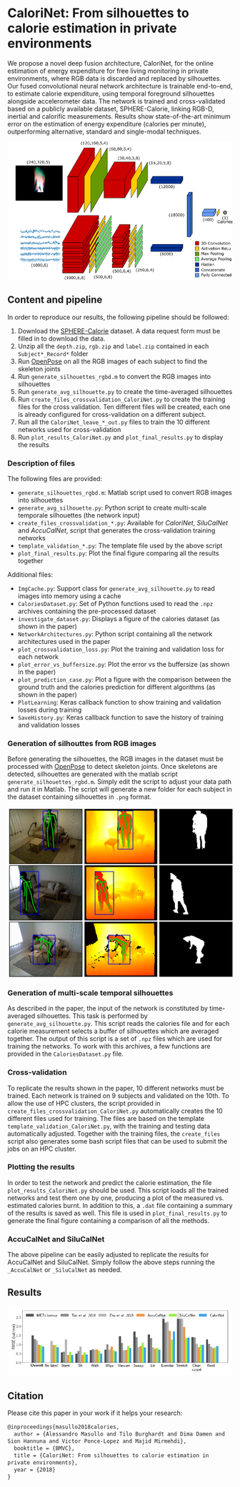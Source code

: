 # CaloriNet: From silhouettes to calorie estimation in private environments
We propose a novel deep fusion architecture, CaloriNet, for the online estimation of energy expenditure for free living monitoring in private environments, where RGB data is discarded and replaced by silhouettes. Our fused convolutional neural network architecture is trainable end-to-end, to estimate calorie expenditure, using temporal foreground silhouettes alongside accelerometer data. The network is trained and cross-validated based on a publicly available dataset, SPHERE-Calorie, linking RGB-D, inertial and calorific measurements. Results show state-of-the-art minimum error on the estimation of energy expenditure (calories per minute), outperforming alternative, standard and single-modal techniques.

![Network](doc/media/network_combined_new.png)

## Content and pipeline
In order to reproduce our results, the following pipeline should be followed:
1. Download the [SPHERE-Calorie](https://data.bris.ac.uk/data/dataset/1gt0wgkqgljn21jjgqoq8enprr) dataset. A data request form must be filled in to download the data.
2. Unzip all the `depth.zip`, `rgb.zip` and `label.zip` contained in each `Subject*_Record*` folder
3. Run [OpenPose](https://github.com/CMU-Perceptual-Computing-Lab/openpose) on all the RGB images of each subject to find the skeleton joints
4. Run `generate_silhouettes_rgbd.m` to convert the RGB images into silhouettes
5. Run `generate_avg_silhouette.py` to create the time-averaged silhouettes
6. Run `create_files_crossvalidation_CaloriNet.py` to create the training files for the cross validation. Ten different files will be created, each one is already configured for cross-validation on a different subject.
7. Run all the `CaloriNet_leave_*_out.py` files to train the 10 different networks used for cross-validation
8. Run `plot_results_CaloriNet.py` and `plot_final_results.py` to display the results

### Description of files
The following files are provided:

- `generate_silhouettes_rgbd.m`: Matlab script used to convert RGB images into silhouettes
- `generate_avg_silhouette.py`: Python script to create multi-scale temporale silhouettes (the network input)
- `create_files_crossvalidation_*.py`: Available for _CaloriNet_, _SiluCalNet_ and _AccuCalNet_, script that generates the cross-validation training networks
- `template_validation_*.py`: The template file used by the above script
- `plot_final_results.py`: Plot the final figure comparing all the results together

Additional files:

- `ImgCache.py`: Support class for `generate_avg_silhouette.py` to read images into memory using a cache
- `CaloriesDataset.py`: Set of Python functions used to read the `.npz` archives containing the pre-processed dataset
- `investigate_dataset.py`: Displays a figure of the calories dataset (as shown in the paper)
- `NetworkArchitectures.py`: Python script containing all the network architectures used in the paper
- `plot_crossvalidation_loss.py`: Plot the training and validation loss for each network
- `plot_error_vs_buffersize.py`: Plot the error vs the buffersize (as shown in the paper)
- `plot_prediction_case.py`: Plot a figure with the comparison between the ground truth and the calories prediction for different algorithms (as shown in the paper)
- `PlotLearning`: Keras callback function to show training and validation losses during training
- `SaveHistory.py`: Keras callback function to save the history of training and validation losses 

### Generation of silhouttes from RGB images
Before generating the silhouettes, the RGB images in the dataset must be processed with [OpenPose](https://github.com/CMU-Perceptual-Computing-Lab/openpose) to detect skeleton joints. Once skeletons are detected, silhouettes are generated with the matlab script `generate_silhouettes_rgbd.m`. Simply edit the script to adjust your data path and run it in Matlab. The script will generate a new folder for each subject in the dataset containing silhouettes in `.png` format.

![Silhouettes](doc/media/silhouettes_old.png)

### Generation of multi-scale temporal silhouettes
As described in the paper, the input of the network is constituted by time-averaged silhouettes. This task is performed by `generate_avg_silhouette.py`. This script reads the calories file and for each calorie measurement selects a buffer of silhouettes which are averaged together. The output of this script is a set of `.npz` files which are used for training the networks. To work with this archives, a few functions are provided in the `CaloriesDataset.py` file.

### Cross-validation
To replicate the results shown in the paper, 10 different networks must be trained. Each network is trained on 9 subjects and validated on the 10th. To allow the use of  HPC clusters, the script provided in `create_files_crossvalidation_CaloriNet.py` automatically creates the 10 different files used for training. The files are based on the template `template_validation_CaloriNet.py`, with the training and testing data automatically adjusted. Together with the training files, the `create_files` script also generates some bash script files that can be used to submit the jobs on an HPC cluster.

### Plotting the results
In order to test the network and predict the calorie estimation, the file `plot_results_CaloriNet.py` should be used. This script loads all the trained networks and test them one by one, producing a plot of the measured vs. estimated calories burnt. In addition to this, a `.dat` file containing a summary of the results is saved as well. This file is used in `plot_final_results.py` to generate the final figure containing a comparison of all the methods.

### AccuCalNet and SiluCalNet
The above pipeline can be easily adjusted to replicate the results for AccuCalNet and SiluCalNet. Simply follow the above steps running the `_AccuCalNet` or `_SiluCalNet` as needed.


## Results
![Results](doc/media/results_bar.png)


## Citation
Please cite this paper in your work if it helps your research:

```
@inproceedings{masullo2018calories,
  author = {Alessandro Masullo and Tilo Burghardt and Dima Damen and Sion Hannuna and Victor Ponce-Lopez and Majid Mirmehdi},
  booktitle = {BMVC},
  title = {CaloriNet: From silhouettes to calorie estimation in private environments},
  year = {2018}
}
```
